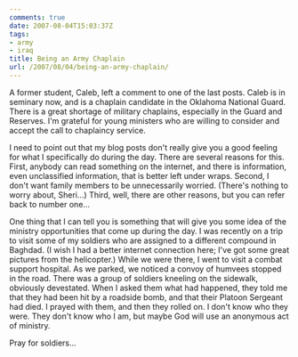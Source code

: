 ```yaml
---
comments: true
date: 2007-08-04T15:03:37Z
tags:
- army
- iraq
title: Being an Army Chaplain
url: /2007/08/04/being-an-army-chaplain/
---
```


<p>A former student, Caleb, left a comment to one of the last posts. Caleb is in seminary now, and is a chaplain candidate in the Oklahoma National Guard. There is a great shortage of military chaplains, especially in the Guard and Reserves. I'm grateful for young ministers who are willing to consider and accept the call to chaplaincy service.</p>
<p>I need to point out that my blog posts don't really give you a good feeling for what I specifically do during the day. There are several reasons for this. First, anybody can read something on the internet, and there is information, even unclassified information, that is better left under wraps. Second, I don't want family members to be unnecessarily worried. (There's nothing to worry about, Sheri...) Third, well, there are other reasons, but you can refer back to number one...</p>
<p>One thing that I can tell you is something that will give you some idea of the ministry opportunities that come up during the day. I was recently on a trip to visit some of my soldiers who are assigned to a different compound in Baghdad. (I wish I had a better internet connection here; I've got some great pictures from the helicopter.) While we were there, I went to visit a combat support hospital. As we parked, we noticed a convoy of humvees stopped in the road. There was a group of soldiers kneeling on the sidewalk, obviously devestated. When I asked them what had happened, they told me that they had been hit by a roadside bomb, and that their Platoon Sergeant had died. I prayed with them, and then they rolled on. I don't know who they were. They don't know who I am, but maybe God will use an anonymous act of ministry.</p>
<p>Pray for soldiers...</p>
